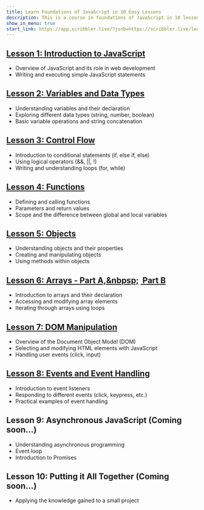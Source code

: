 ```yaml
---
title: Learn Foundations of JavaScript in 10 Easy Lessons
description: This is a course in foundations of JavaScript in 10 lessons with easy to use interactive workbooks.
show_in_menu: true
start_link: https://app.scribbler.live/?jsnb=https://scribbler.live/learn/intro-lesson-1.jsnb
---
```




## <a href="https://app.scribbler.live/?jsnb=https://scribbler.live/learn/intro-lesson-1.jsnb">Lesson 1: Introduction to JavaScript</a>
- Overview of JavaScript and its role in web development
- Writing and executing simple JavaScript statements

## <a href="https://app.scribbler.live/?jsnb=https://scribbler.live/learn/intro-lesson-2.jsnb">Lesson 2: Variables and Data Types</a>
- Understanding variables and their declaration
- Exploring different data types (string, number, boolean)
- Basic variable operations and string concatenation

## <a href="https://app.scribbler.live/?jsnb=https://scribbler.live/learn/intro-lesson-3.jsnb">Lesson 3: Control Flow<a>
- Introduction to conditional statements (if, else if, else)
- Using logical operators (&&, ||, !)
- Writing and understanding loops (for, while)

## <a href="https://app.scribbler.live/?jsnb=https://scribbler.live/learn/intro-lesson-4.jsnb"> Lesson 4: Functions</a>
- Defining and calling functions
- Parameters and return values
- Scope and the difference between global and local variables

## <a href="https://app.scribbler.live/?jsnb=https://scribbler.live/learn/intro-lesson-5.jsnb"> Lesson 5: Objects </a>
- Understanding objects and their properties
- Creating and manipulating objects
- Using methods within objects


## <a href="https://app.scribbler.live/?jsnb=https://scribbler.live/learn/intro-lesson-6a.jsnb"> Lesson 6: Arrays -  Part A,&nbpsp;</a>&nbsp;<a href="https://app.scribbler.live/?jsnb=https://scribbler.live/learn/intro-lesson-6b.jsnb"> Part B</a>
- Introduction to arrays and their declaration
- Accessing and modifying array elements
- Iterating through arrays using loops


## <a href="https://app.scribbler.live/#github:gopi-suvanam/scribbler-website/learn/intro-lesson-7.jsnb" >Lesson 7: DOM Manipulation </a>
- Overview of the Document Object Model (DOM)
- Selecting and modifying HTML elements with JavaScript
- Handling user events (click, input)

## <a href="https://app.scribbler.live/#github:gopi-suvanam/scribbler-website/learn/intro-lesson-8.jsnb"> Lesson 8: Events and Event Handling </a>
- Introduction to event listeners
- Responding to different events (click, keypress, etc.)
- Practical examples of event handling

## Lesson 9: Asynchronous JavaScript (Coming soon...)
- Understanding asynchronous programming
- Event loop
- Introduction to Promises

## Lesson 10: Putting it All Together (Coming soon...)
- Applying the knowledge gained to a small project


